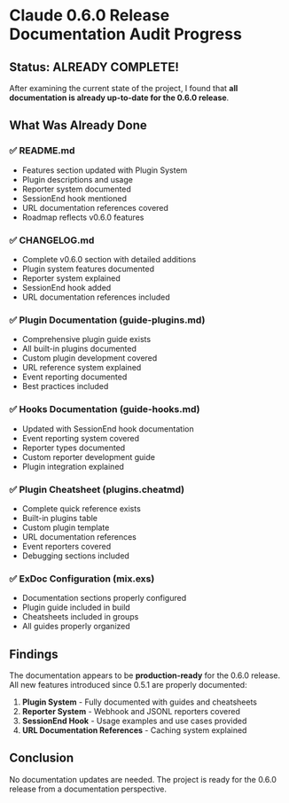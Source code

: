 # Claude 0.6.0 Release Documentation Audit Progress

## Status: ALREADY COMPLETE!

After examining the current state of the project, I found that **all documentation is already up-to-date for the 0.6.0 release**.

## What Was Already Done

### ✅ README.md 
- Features section updated with Plugin System
- Plugin descriptions and usage
- Reporter system documented
- SessionEnd hook mentioned
- URL documentation references covered
- Roadmap reflects v0.6.0 features

### ✅ CHANGELOG.md
- Complete v0.6.0 section with detailed additions
- Plugin system features documented
- Reporter system explained
- SessionEnd hook added
- URL documentation references included

### ✅ Plugin Documentation (guide-plugins.md)
- Comprehensive plugin guide exists
- All built-in plugins documented
- Custom plugin development covered
- URL reference system explained
- Event reporting documented
- Best practices included

### ✅ Hooks Documentation (guide-hooks.md) 
- Updated with SessionEnd hook documentation
- Event reporting system covered
- Reporter types documented
- Custom reporter development guide
- Plugin integration explained

### ✅ Plugin Cheatsheet (plugins.cheatmd)
- Complete quick reference exists
- Built-in plugins table
- Custom plugin template
- URL documentation references
- Event reporters covered
- Debugging sections included

### ✅ ExDoc Configuration (mix.exs)
- Documentation sections properly configured
- Plugin guide included in build
- Cheatsheets included in groups
- All guides properly organized

## Findings

The documentation appears to be **production-ready** for the 0.6.0 release. All new features introduced since 0.5.1 are properly documented:

1. **Plugin System** - Fully documented with guides and cheatsheets
2. **Reporter System** - Webhook and JSONL reporters covered  
3. **SessionEnd Hook** - Usage examples and use cases provided
4. **URL Documentation References** - Caching system explained

## Conclusion

No documentation updates are needed. The project is ready for the 0.6.0 release from a documentation perspective.